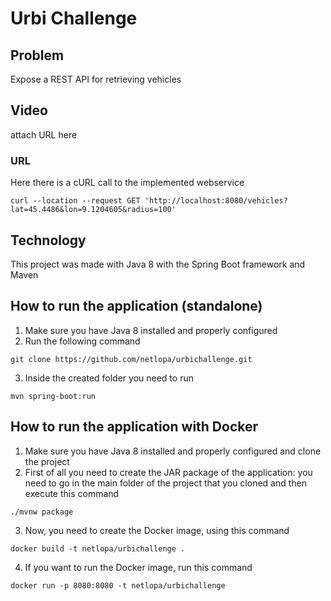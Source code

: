 
# Urbi Challenge

## Problem

Expose a REST API for retrieving vehicles

## Video

attach URL here

### URL

Here there is a cURL call to the implemented webservice

```
curl --location --request GET 'http://localhost:8080/vehicles?lat=45.4486&lon=9.1204605&radius=100'
```

## Technology

This project was made with Java 8 with the Spring Boot framework and Maven

## How to run the application (standalone)

1. Make sure you have Java 8 installed and properly configured
2. Run the following command
```
git clone https://github.com/netlopa/urbichallenge.git
```
3. Inside the created folder you need to run 
```
mvn spring-boot:run
```

## How to run the application with Docker

1. Make sure you have Java 8 installed and properly configured and clone the project
2. First of all you need to create the JAR package of the application: you need to go in the main folder of the project that you cloned and then execute this command
```
./mvnw package
```
3. Now, you need to create the Docker image, using this command
```
docker build -t netlopa/urbichallenge .
```
4. If you want to run the Docker image, run this command
```
docker run -p 8080:8080 -t netlopa/urbichallenge
```



